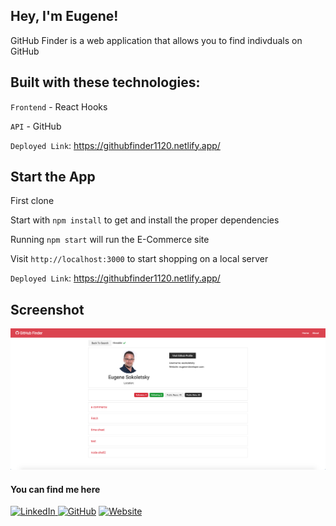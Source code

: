 ## Hey, I'm Eugene!

GitHub Finder is a web application that allows you to find indivduals on GitHub

## Built with these technologies:

`Frontend` - React Hooks

`API` - GitHub

`Deployed Link`: https://githubfinder1120.netlify.app/

## Start the App

First clone

Start with `npm install` to get and install the proper dependencies

Running `npm start` will run the E-Commerce site

Visit `http://localhost:3000` to start shopping on a local server

`Deployed Link`: https://githubfinder1120.netlify.app/

## Screenshot

![Main](https://github.com/esokoletsky/GitHubFinder/blob/master/public/GitHubFinder.png)

#### You can find me here

<a href="https://www.linkedin.com/in/eugene-developer/" target="_blank"><img src="https://raw.githubusercontent.com/arturssmirnovs/arturssmirnovs/master/in.png" alt="LinkedIn" width="30">
<a href="https://github.com/esokoletsky" target="_blank"><img src="https://raw.githubusercontent.com/arturssmirnovs/arturssmirnovs/master/git.png" alt="GitHub" width="30"></a>
<a href="https://eugene-developer.com" target="_blank"><img src="https://raw.githubusercontent.com/arturssmirnovs/arturssmirnovs/master/www.png" alt="Website" width="30"></a>

